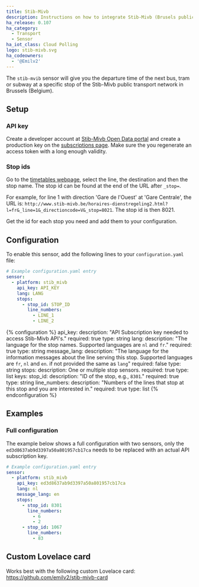 ```yaml
---
title: Stib-Mivb 
description: Instructions on how to integrate Stib-Mivb (Brusels public transport company) departure times into Home Assistant.
ha_release: 0.107
ha_category:
  - Transport
  - Sensor
ha_iot_class: Cloud Polling
logo: stib-mivb.svg
ha_codeowners:
  - '@Emilv2'
---
```


The `stib-mvib` sensor will give you the departure time of the next bus, tram or subway at a specific stop of the Stib-Mivb public transport network in Brussels (Belgium).

## Setup

### API key

Create a developer account at [Stib-Mivb Open Data portal](https://opendata.stib-mivb.be) and create a production key on the [subscriptions page](https://opendata.stib-mivb.be/store/subscriptions).
Make sure the you regenerate an access token with a long enough validity.

### Stop ids

Go to the [timetables webpage](https://www.stib-mivb.be/horaires-dienstregeling2.html), select the line, the destination and then the stop name. The stop id can be found at the end of the URL after `_stop=`.

For example, for line 1 with direction 'Gare de l'Ouest' at 'Gare Centrale', the URL is: `http://www.stib-mivb.be/horaires-dienstregeling2.html?l=fr&_line=1&_directioncode=V&_stop=8021`. The stop id is then 8021.

Get the id for each stop you need and add them to your configuration.

## Configuration

To enable this sensor, add the following lines to your `configuration.yaml` file:

```yaml
# Example configuration.yaml entry
sensor:
  - platform: stib_mivb   
    api_key: API_KEY
    lang: LANG
    stops:
      - stop_id: STOP_ID
        line_numbers: 
          - LINE_1
          - LINE_2
```

{% configuration %}
api_key:
  description: "API Subscription key needed to access Stib-Mivb API's."
  required: true
  type: string
lang:
  description: "The language for the stop names. Supported languages are `nl` and `fr`."
  required: true
  type: string
message_lang:
  description: "The language for the information messages about the line serving this stop. Supported languages are `fr`, `nl` and `en`. if not provided the same as `lang`"
  required: false
  type: string
stops:
  description: One or multiple stop sensors.
  required: true
  type: list
  keys:
    stop_id:
      description: "ID of the stop, e.g.,  `8301`."
      required: true
      type: string
    line_numbers:
      description: "Numbers of the lines that stop at this stop and you are interested in."
      required: true
      type: list
{% endconfiguration %}

## Examples

### Full configuration

The example below shows a full configuration with two sensors, only the `ed3d8637ab9d3397a50a801957cb17ca` needs to be replaced with an actual API subscription key.

```yaml
# Example configuration.yaml entry
sensor:
  - platform: stib_mivb   
    api_key: ed3d8637ab9d3397a50a801957cb17ca
    lang: nl
    message_lang: en
    stops:
      - stop_id: 8301
        line_numbers: 
          - 6
          - 2
      - stop_id: 1067
        line_numbers: 
          - 83
```

## Custom Lovelace card

Works best with the following custom Lovelace card: <https://github.com/emilv2/stib-mivb-card>

